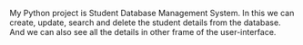 My Python project is Student Database Management System. In this we can create, update, search and delete the student details from the database. And we can also see all the details in other frame of the user-interface.
